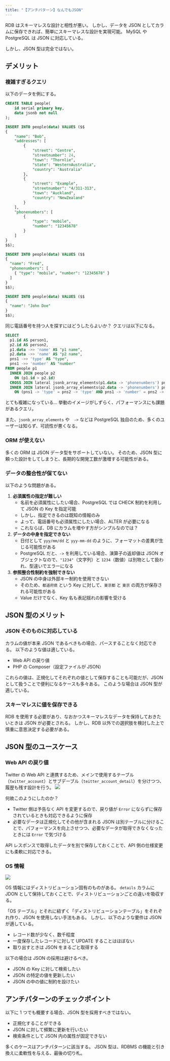 ```yaml
---
title: "【アンチパターン】なんでもJSON"
---
```


RDB はスキーマレスな設計と相性が悪い。
しかし、データを JSON としてカラムに保存できれば、簡単にスキーマレスな設計を実現可能。
MySQL や PostgreSQL は JSON に対応している。

しかし、JSON 型は完全ではない。

## デメリット

### 複雑すぎるクエリ

以下のデータを例にする。

```sql
CREATE TABLE people(
    id serial primary key,
    data jsonb not null
);

INSERT INTO people(data) VALUES ($$
{
    "name": "Bob",
    "addresses": [
        {
            "street": "Centre",
            "streetnumber": 24,
            "town": "Thornlie",
            "state": "WesternAustralia",
            "country": "Australia"
        },
        {
            "street": "Example",
            "streetnumber": "4/311-313",
            "town": "Auckland",
            "country": "NewZealand"
        }
    ],
    "phonenumbers": [
        {
            "type": "mobile",
            "number": "12345678"
        }
    ]
}
$$);

INSERT INTO people(data) VALUES ($$
{
  "name": "Fred",
  "phonenumbers": [
    { "type": "mobile", "number": "12345678" }
  ]
}
$$);

INSERT INTO people(data) VALUES ($$
{
  "name": "John Doe"
}
$$);
```

同じ電話番号を持つ人を探すにはどうしたらよいか？
クエリは以下になる。

```sql
SELECT
  p1.id AS person1,
  p2.id AS person2,
  p1.data ->> 'name' AS "p1 name",
  p2.data ->> 'name' AS "p2 name",
  pns1 ->> 'type' AS "type",
  pns1 ->> 'number' AS "number"
FROM people p1
  INNER JOIN people p2
    ON (p1.id > p2.id)
  CROSS JOIN lateral jsonb_array_elements(p1.data -> 'phonenumbers') pns1
  INNER JOIN lateral jsonb_array_elements(p2.data -> 'phonenumbers') pns2
    ON (pns1 -> 'type' = pns2 -> 'type' AND pns1 -> 'number' = pns2 -> 'number');
```

とても複雑になっている...
挙動のイメージがしずらく、パフォーマンスにも課題があるクエリ。

また、`jsonb_array_elements` や　`->` などは PostgreSQL 独自のため、多くのユーザーは知らず、可読性が悪くなる。

### ORM が使えない

多くの ORM は JSON データ型をサポートしていない。
そのため、JSON 型に頼った設計をしてしまうと、長期的な開発工数が激増する可能性がある。

### データの整合性が保てない

以下のような問題がある。

1. **必須属性の指定が難しい**
   - 名前を必須属性にしたい場合、PostgreSQL では CHECK 制約を利用して JSON の Key を指定可能
   - しかし、指定できるのは既知の情報のみ
   - よって、電話番号も必須属性にしたい場合、ALTER が必要になる
   - これならば、DB にカラムを増やす方がシンプルなのでは？
2. **データの中身を指定できない**
   - 日付として `yyy/mm/dd` と `yyy-mm-dd` のように、フォーマットの差異が生じる可能性がある
   - PostgreSQL だと、`->` を利用している場合、演算子の返却値は JSON オブジェクトなので、`"1234"`（文字列）と `1234`（数値）は別物として扱われ、型違いでエラーになる
3. **参照整合性制約を強制できない**
   - JSON の中身は外部キー制約を使用できない
   - そのため、`都道府県` という Key に対して、`東京都` と `東京` の両方が保存される可能性がある
   - Value だけでなく、Key 名も表記揺れの影響を受ける

## JSON 型のメリット

### JSON そのものに対応している

カラムの値が本来 JSON であるべきもの場合、パースすることなく対応できる。
以下のような値は適している。

- Web API の戻り値
- PHP の Composer（設定ファイルが JSON）

これらの値は、正規化してそれぞれの値として保存することも可能だが、JSON として扱うことで便利になるケースも多々ある。
このような場合は JSON 型が適している。

### スキーマレスに値を保存できる

RDB を使用する必要があり、なおかつスキーマレスなデータを保持しておきたいときは JSON が必要とされる。
しかし、RDB 以外での選択肢を検討した上で慎重に意思決定する必要がある。

## JSON 型のユースケース

### Web API の戻り値

Twitter の Web API と連携するため、メインで使用するテーブル（`twitter_account`）とサブデーブル（`teitter_account_detail`）を分けつつ、履歴も残す設計を行う。
![](https://storage.googleapis.com/zenn-user-upload/7b659b288be8-20240916.png)

何故このようにしたのか？

- Twitter 側は予告なく API を変更するので、戻り値が `Error` にならずに保存されているときも対応できるように保存
- 必要なデータは正規化してその他が含まれる JSON は別テーブルに分けることで、パフォーマンスを向上させつつ、必要なデータが取得できなくなったときには `Error` で気づける

API レスポンスで取得したデータを別で保存しておくことで、API 側の仕様変更にも柔軟に対応できる。

### OS 情報

![](https://storage.googleapis.com/zenn-user-upload/2c4dac1eb2fe-20240916.png)

OS 情報にはディストリビューション固有のものがある。
`details` カラムに JDON として保持しておくことで、ディストリビューションごとの違いを吸収する。

「OS テーブル」とそれに紐ずく「ディストリビューションテーブル」をそれぞれ作り、JSON を使用しない手法もある。
しかし、以下のような要件は JSON が適している。

- レコード数が少なく、数千程度
- 一度保存したレコードに対して UPDATE することはほぼない
- 取り出すときは JSON をまるごと取得する

以下の場合は JSON の採用は避けるべき。

- JSON の Key に対して検索したい
- JSON の特定の値を更新したい
- JSON の中の値に制約を設けたい

## アンチパターンのチェックポイント

以下に 1 つでも概要する場合、JSON 型を採用すべきではない。

- 正規化することができる
- JSON に対して頻繁に更新を行いたい
- 検索条件として JSON 内の属性が固定できない

多くのケースはアンチパターンに該当する。
JSON 型は、RDBMS の機能と引き換えに柔軟性を与える、最後の切り札。
